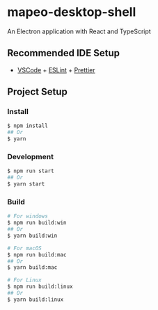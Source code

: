 # mapeo-desktop-shell

An Electron application with React and TypeScript

## Recommended IDE Setup

- [VSCode](https://code.visualstudio.com/) + [ESLint](https://marketplace.visualstudio.com/items?itemName=dbaeumer.vscode-eslint) + [Prettier](https://marketplace.visualstudio.com/items?itemName=esbenp.prettier-vscode)

## Project Setup

### Install

```bash
$ npm install
## Or
$ yarn
```

### Development

```bash
$ npm run start
## Or
$ yarn start
```

### Build

```bash
# For windows
$ npm run build:win
## Or
$ yarn build:win

# For macOS
$ npm run build:mac
## Or
$ yarn build:mac

# For Linux
$ npm run build:linux
## Or
$ yarn build:linux
```
